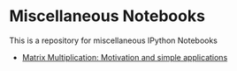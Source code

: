 # Miscellaneous Notebooks

This is a repository for miscellaneous IPython Notebooks

* [Matrix Multiplication: Motivation and simple applications](http://nbviewer.ipython.org/github/kellhus/ipy-notebooks/blob/master/matrix-multiplication.ipynb)